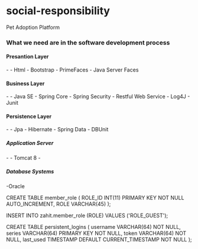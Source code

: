 # social-responsibility
Pet Adoption Platform

<h3>What we need are in the software development process</h3>
  
  <h4>Presantion Layer</h4>
 -
  - Html
  - Bootstrap
  - PrimeFaces
  - Java Server Faces
  <h4>Business Layer</h4>
 -
  - Java SE
  - Spring Core
  - Spring Security
  - Restful Web Service 
  - Log4J
  - Junit
  <h4>Persistence Layer</h4>
 -
  - Jpa
  - Hibernate
  - Spring Data
  - DBUnit
  <h5>Application Server</h5>
 -
  - Tomcat 8
 -
  <h5>Database Systems</h5>
  
  -Oracle


CREATE TABLE member_role
(
    ROLE_ID INT(11) PRIMARY KEY NOT NULL AUTO_INCREMENT,
    ROLE VARCHAR(45)
);

INSERT INTO zahit.member_role (ROLE) VALUES ('ROLE_GUEST');


CREATE TABLE persistent_logins
(
    username VARCHAR(64) NOT NULL,
    series VARCHAR(64) PRIMARY KEY NOT NULL,
    token VARCHAR(64) NOT NULL,
    last_used TIMESTAMP DEFAULT CURRENT_TIMESTAMP NOT NULL
);
